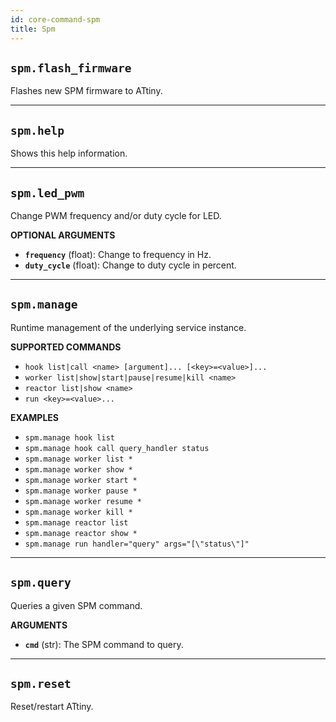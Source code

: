 ```yaml
---
id: core-command-spm
title: Spm
---
```


## `spm.flash_firmware`

Flashes new SPM firmware to ATtiny.


----
## `spm.help`

Shows this help information.


----
## `spm.led_pwm`

Change PWM frequency and/or duty cycle for LED.

**OPTIONAL ARGUMENTS**

  - **`frequency`** (float): Change to frequency in Hz.
  - **`duty_cycle`** (float): Change to duty cycle in percent.


----
## `spm.manage`

Runtime management of the underlying service instance.


**SUPPORTED COMMANDS**

  - `hook list|call <name> [argument]... [<key>=<value>]...`
  - `worker list|show|start|pause|resume|kill <name>`
  - `reactor list|show <name>`
  - `run <key>=<value>...`


**EXAMPLES**

  - `spm.manage hook list`
  - `spm.manage hook call query_handler status`
  - `spm.manage worker list *`
  - `spm.manage worker show *`
  - `spm.manage worker start *`
  - `spm.manage worker pause *`
  - `spm.manage worker resume *`
  - `spm.manage worker kill *`
  - `spm.manage reactor list`
  - `spm.manage reactor show *`
  - `spm.manage run handler="query" args="[\"status\"]"`


----
## `spm.query`

Queries a given SPM command.

**ARGUMENTS**

  - **`cmd`** (str): The SPM command to query.


----
## `spm.reset`

Reset/restart ATtiny.
